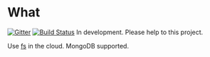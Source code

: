 # What

[![Gitter](https://badges.gitter.im/Join%20Chat.svg)](https://gitter.im/okvic77/fs-cloud?utm_source=badge&utm_medium=badge&utm_campaign=pr-badge&utm_content=badge)
[![Build Status](https://travis-ci.org/okvic77/fs-cloud.svg?branch=master)](https://travis-ci.org/okvic77/fs-cloud)
In development. Please help to this project.

Use [fs] in the cloud. MongoDB supported.

[fs]: http://nodejs.org/api/fs.html

